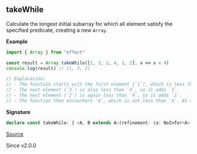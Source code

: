 ## takeWhile

Calculate the longest initial subarray for which all element satisfy the specified predicate, creating a new `Array`.

**Example**

```ts
import { Array } from "effect"

const result = Array.takeWhile([1, 3, 2, 4, 1, 2], x => x < 4)
console.log(result) // [1, 3, 2]

// Explanation:
// - The function starts with the first element (`1`), which is less than `4`, so it adds `1` to the result.
// - The next element (`3`) is also less than `4`, so it adds `3`.
// - The next element (`2`) is again less than `4`, so it adds `2`.
// - The function then encounters `4`, which is not less than `4`. At this point, it stops checking further elements and finalizes the result.
```

**Signature**

```ts
declare const takeWhile: { <A, B extends A>(refinement: (a: NoInfer<A>, i: number) => a is B): (self: Iterable<A>) => Array<B>; <A>(predicate: (a: NoInfer<A>, i: number) => boolean): (self: Iterable<A>) => Array<A>; <A, B extends A>(self: Iterable<A>, refinement: (a: A, i: number) => a is B): Array<B>; <A>(self: Iterable<A>, predicate: (a: A, i: number) => boolean): Array<A>; }
```

[Source](https://github.com/Effect-TS/effect/tree/main/packages/effect/src/Array.ts#L855)

Since v2.0.0